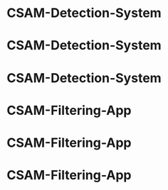 # CSAM-Detection-System
# CSAM-Detection-System
# CSAM-Detection-System
# CSAM-Filtering-App
# CSAM-Filtering-App
# CSAM-Filtering-App
